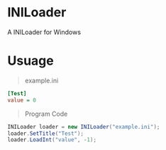 # INILoader
A INILoader for Windows
# Usuage
> example.ini  
```ini
[Test]
value = 0
```
> Program Code  
```cs
INILoader loader = new INILoader("example.ini");
loader.SetTitle("Test");
loader.LoadInt("value", -1);
```
